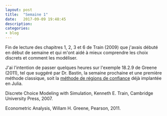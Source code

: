 ```yaml
---
layout: post
title:  "Semaine 1"
date:   2017-09-09 19:48:45
description:
categories:
- blog
---
```


Fin de lecture des chapitres 1, 2, 3 et 6 de Train (2009) que j'avais débuté en début de semaine et qui m'ont aidé à mieux comprendre les choix discrets et comment les modéliser.

J'ai l'intention de passer quelques heures sur l'exemple 18.2.9 de Greene (2011), tel que suggéré par Dr. Bastin, la semaine prochaine et une première méthode classique, soit la [méthode de régions de confiance](http://www.slashbin.net/nlp/notebooks/BasicTrustRegion.pdf) déjà implantée en Julia.

Discrete Choice Modeling with Simulation, Kenneth E. Train, Cambridge University Press, 2007.

Econometric Analysis, Willam H. Greene, Pearson, 2011.
